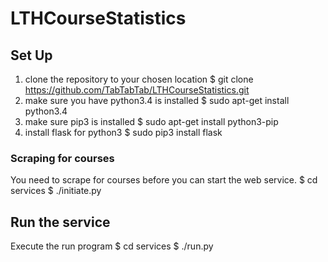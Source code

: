 # LTHCourseStatistics


## Set Up
1. clone the repository to your chosen location
  $ git clone https://github.com/TabTabTab/LTHCourseStatistics.git
2. make sure you have python3.4 is installed
  $ sudo apt-get install python3.4
3. make sure pip3 is installed
  $ sudo apt-get install python3-pip
4. install flask for python3
  $ sudo pip3 install flask


### Scraping for courses
You need to scrape for courses before you can start the web service.
    $ cd services
    $ ./initiate.py

## Run the service
Execute the run program
  $ cd services
  $ ./run.py
